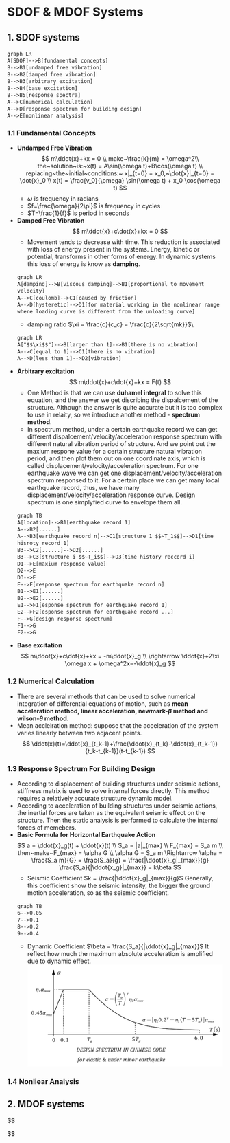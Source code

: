 # SDOF & MDOF Systems
## 1. SDOF systems
```mermaid
graph LR
A[SDOF]-->B[fundamental concepts]
B-->B1[undamped free vibration]
B-->B2[damped free vibration]
B-->B3[arbitrary excitation]
B-->B4[base excitation]
B-->B5[response spectra]
A-->C[numerical calculation]
A-->D[response spectrum for building design]
A-->E[nonlinear analysis]
```

### 1.1 Fundamental Concepts
* **Undamped Free Vibration**
    $$
    m\ddot{x}+kx = 0 \\
    make~\frac{k}{m} = \omega^2\\
    the~solution~is:~x(t) = A\sin(\omega t)+B\cos(\omega t) \\
    replacing~the~initial~conditions:~ x|_{t=0} = x_0,~\dot{x}|_{t=0} = \dot{x}_0 \\
    x(t) = \frac{v_0}{\omega} \sin(\omega t) + x_0 \cos(\omega t)
    $$
    * $\omega$ is frequency in radians
    * $f=\frac{\omega}{2\pi}$ is frequency in cycles
    * $T=\frac{1}{f}$ is period in seconds
* **Damped Free Vibration**
    $$
    m\ddot{x}+c\dot{x}+kx = 0
    $$
    * Movement tends to decrease with time. This reduction is associated with loss of energy present in the systems. Energy, kinetic or potential, transforms in other forms of energy. In dynamic systems this loss of energy is know as **damping**.
    ```mermaid
    graph LR
    A[damping]-->B[viscous damping]-->B1[proportional to movement velocity]
    A-->C[coulomb]-->C1[caused by friction]
    A-->D[hysteretic]-->D1[for material working in the nonlinear range where loading curve is different from the unloading curve]
    ```
    * damping ratio $\xi = \frac{c}{c_c} = \frac{c}{2\sqrt{mk}}$\\
    ```mermaid
    graph LR 
    A["$$\xi$$"]-->B[larger than 1]-->B1[there is no vibration]
    A-->C[equal to 1]-->C1[there is no vibration]
    A-->D[less than 1]-->D2[vibration]
    ```
* **Arbitrary excitation**
    $$
    m\ddot{x}+c\dot{x}+kx = F(t)
    $$
    * One Method is that we can use **duhamel integral** to solve this equation, and the answer we get discribing the dispalcement of the structure. Although the answer is quite accurate but it is too complex to use in relaity, so we introduce another method - **spectrum method**.
    * In spectrum method, under a certain earthquake record we can get different dispalcement/velocity/acceleration response spectrum with different natural vibration period of structure. And we point out the maxium respone value for a certain structure natural vibration period, and then plot them out on one coordinate axis, which is called displacement/velocity/acceleration spectrum. For one earthquake wave we can get one displacement/velocity/acceleration spectrum responsed to it. For a certain place we can get many local earthquake record, thus, we have many displacement/velocity/acceleration response curve. Design spectrum is one simplyfied curve to envelope them all.
    ```mermaid
    graph TB
    A[location]-->B1[earthquake record 1]
    A-->B2[......]
    A-->B3[earthquake record n]-->C1[structure 1 $$~T_1$$]-->D1[time hisroty record 1]
    B3-->C2[......]-->D2[......]
    B3-->C3[structure i $$~T_i$$]-->D3[time history reccord i]
    D1-->E[maxium response value]
    D2-->E
    D3-->E
    E-->F[response spectrum for earthquake record n]
    B1-->E1[......]
    B2-->E2[......]
    E1-->F1[esponse spectrum for earthquake record 1]
    E2-->F2[esponse spectrum for earthquake record ...]
    F-->G[design response spectrum] 
    F1-->G
    F2-->G  
    ```
* **Base excitation**
    $$
    m\ddot{x}+c\dot{x}+kx = -m\ddot{x}_g \\
    \rightarrow \ddot{x}+2\xi \omega x + \omega^2x=-\ddot{x}_g
    $$
### 1.2 Numerical Calculation
* There are several methods that can be used to solve numerical integration of differential equations of motion, such as **mean acceleration method, linear acceleration, newmark-$\beta$ method and wilson-$\theta$ method**. 
* Mean acclelration method: suppose that the acceleration of the system varies linearly between two adjacent points.
$$
\ddot{x}(t)=\ddot{x}_{t_k-1}+\frac{\ddot{x}_{t_k}-\ddot{x}_{t_k-1}}{t_k-t_{k-1}}(t-t_{k-1})
$$
### 1.3 Response Spectrum For Building Design
* According to displacement of building structures under seismic actions, stiffness matrix is used to solve internal forces directly. This method requires a relatively accurate structure dynamic model.
* According to acceleration of building structures under seismic actions, the inertial forces are taken as the equivalent seismic effect on the structure. Then the static analysis is performed to calculate the internal forces of memebers.
* **Basic Formula for Horizontal Earthquake Action**
    $$
    a = \ddot{x}_g(t) + \ddot{x}(t) \\
    S_a = |a|_{max} \\
    F_{max} = S_a m \\
    then~make~F_{max} = \alpha G \\
    \alpha G = S_a m \Rightarrow \alpha = \frac{S_a m}{G} = \frac{S_a}{g} = \frac{|\ddot{x}_g|_{max}}{g} \frac{S_a}{|\ddot{x_g}|_{max}} = k\beta
    $$
    * Seismic Coefficient $k = \frac{|\ddot{x}_g|_{max}}{g}$
    Generally, this coefficient show the seismic intensity, the bigger the ground motion acceleration, so as the seismic coefficient.
    ```mermaid
    graph TB
    6-->0.05
    7-->0.1
    8-->0.2
    9-->0.4
    ```
    * Dynamic Coefficient $\beta = \frac{S_a}{|\ddot{x}_g|_{max}}$
    It reflect how much the maximum absolute acceleration is amplified due to dynamic effect.
    ![01](./figure/DesignSpectrumCN.bmp)
### 1.4 Nonliear Analysis

## 2. MDOF systems
$$

$$